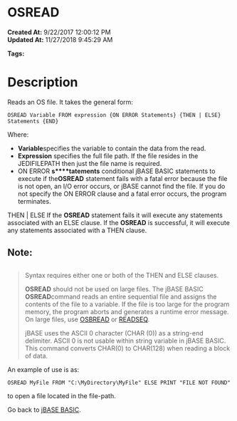 # OSREAD

**Created At:** 9/22/2017 12:00:12 PM  
**Updated At:** 11/27/2018 9:45:29 AM  

**Tags:**
<badge text='file handling' vertical='middle' />

# Description

Reads an OS file. It takes the general form:

```
OSREAD Variable FROM expression {ON ERROR Statements} {THEN | ELSE} Statements {END}
```

Where:

- **Variable**specifies the variable to contain the data from the read.
- **Expression** specifies the full file path. If the file resides in the JEDIFILEPATH then just the file name is required.
- ON ERROR **s****tatements** conditional jBASE BASIC statements to execute if the**OSREAD** statement fails with a fatal error because the file is not open, an I/O error occurs, or jBASE cannot find the file. If you do not specify the ON ERROR clause and a fatal error occurs, the program terminates.


THEN | ELSE If the **OSREAD** statement fails it will execute any statements associated with an ELSE clause. If the **OSREAD** is successful, it will execute any statements associated with a THEN clause.

## Note:


> ## 
> Syntax requires either one or both of the THEN and ELSE clauses.
> 
> **OSREAD** should not be used on large files. The jBASE BASIC **OSREAD**command reads an entire sequential file and assigns the contents of the file to a variable. If the file is too large for the program memory, the program aborts and generates a runtime error message. On large files, use [OSBREAD](277546-osbread) or [READSEQ](278773-readseq).
> 
> jBASE uses the ASCII 0 character (CHAR (0)) as a string-end delimiter. ASCII 0 is not usable within string variable in jBASE BASIC. This command converts CHAR(0) to CHAR(128) when reading a block of data.


An example of use is as:

```
OSREAD MyFile FROM "C:\MyDirectory\MyFile" ELSE PRINT "FILE NOT FOUND"
```

to open a file located in the file-path.



Go back to [jBASE BASIC](263498-jbase-basic).
